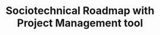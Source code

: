 ---
delivpath: /document/deliverable/D7.4.pdf
year: 2022
delivcode: D7.4
title: Sociotechnical Roadmap with Project Management tool
---